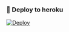 ### 🚀 Deploy to heroku
[![Deploy](https://www.herokucdn.com/deploy/button.svg)](https://heroku.com/deploy?template=https://github.com/BrendUlvi/BrendUlviMP3)